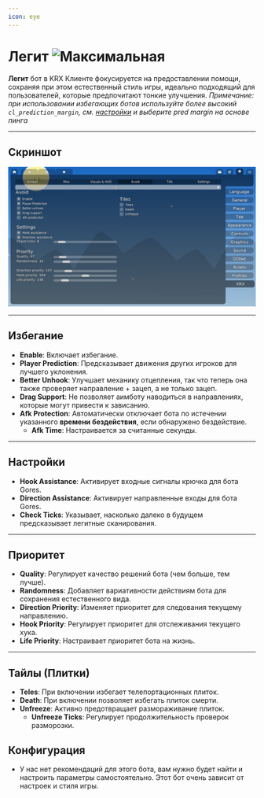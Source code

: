 ```yaml
---
icon: eye
---
```


# Легит ![Максимальная](https://img.shields.io/badge/Ultimate-%23f76d6d?style=flat-square)
**Легит** бот в KRX Клиенте фокусируется на предоставлении помощи, сохраняя при этом естественный стиль игры, идеально подходящий для пользователей, которые предпочитают тонкие улучшения.
*Примечание: при использовании избегающих ботов используйте более высокий `cl_prediction_margin`, см. [настройки](../settings.md) и выберите pred margin на основе пинга*

---

## **Скриншот**
![Легитное Меню - Рекомендованные настройки](https://raw.githubusercontent.com/Krixx1337/krxclient-docs/refs/heads/main/images/legit-menu.png)

---

## **Избегание**
- **Enable**: Включает избегание.
- **Player Prediction**: Предсказывает движения других игроков для лучшего уклонения.
- **Better Unhook**: Улучшает механику отцепления, так что теперь она также проверяет направление + зацеп, а не только зацеп.
- **Drag Support**: Не позволяет аимботу наводиться в направлениях, которые могут привести к зависанию.
- **Afk Protection**: Автоматически отключает бота по истечении указанного **времени бездействия**, если обнаружено бездействие.
  - **Afk Time**: Настраивается за считанные секунды.

---

## **Настройки**
- **Hook Assistance**: Активирует входные сигналы крючка для бота Gores.
- **Direction Assistance**: Активирует направленные входы для бота Gores.
- **Check Ticks**: Указывает, насколько далеко в будущем предсказывает легитные сканирования.

---

## **Приоритет**
- **Quality**: Регулирует качество решений бота (чем больше, тем лучше).
- **Randomness**: Добавляет вариативности действиям бота для сохранения естественного вида.
- **Direction Priority**: Изменяет приоритет для следования текущему направлению.
- **Hook Priority**: Регулирует приоритет для отслеживания текущего хука.
- **Life Priority**: Настраивает приоритет бота на жизнь.

---

## **Тайлы (Плитки)**
- **Teles**: При включении избегает телепортационных плиток.
- **Death**: При включении позволяет избегать плиток смерти.
- **Unfreeze**: Активно предотвращает размораживание плиток.
  - **Unfreeze Ticks**: Регулирует продолжительность проверок разморозки.

## **Конфигурация**
- У нас нет рекомендаций для этого бота, вам нужно будет найти и настроить параметры самостоятельно. Этот бот очень зависит от настроек и стиля игры.